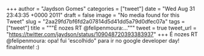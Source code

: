 
+++
author = "Jaydson Gomes"
categories = ["tweet"]
date = "Wed Aug 31 23:43:35 +0000 2011"
draft = false
image = "No media found for this Tweet"
slug = "2aa29fd7bf6fd2a07814d5d41dd5a79d0dfec07a"
tags = ["tweet"]
title = """É nozes RT @felipenmoura:..."""
tweet = true
tweet_url = "https://twitter.com/jaydson/status/109048720393383937"
+++
É nozes RT @felipenmoura: opa! fui 'escolhido" para ir no google developer day! finalmente! :)
